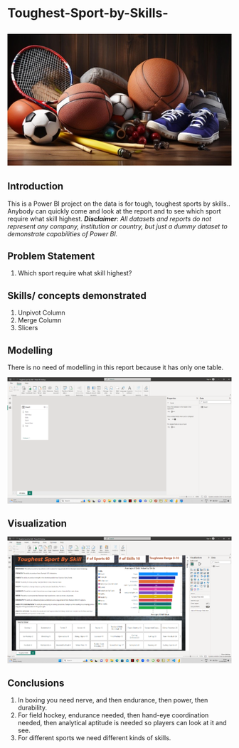 # Toughest-Sport-by-Skills-

![](sport.png)
---

## Introduction

This is a Power BI project on the data is for tough, toughest sports by skills.. Anybody can quickly come and look at the report and to see which sport require what skill highest.
**_Disclaimer_**: _All datasets and reports do not represent any company, institution or country, but just a dummy dataset to demonstrate capabilities of Power BI._ 

## Problem Statement 
1. Which sport require what skill highest?

## Skills/ concepts demonstrated
1. Unpivot Column
2. Merge Column
3. Slicers

## Modelling

There is no need of modelling in this report because it has only one table.

![](modelling.png)

## Visualization

![](image.png)

## Conclusions

1. In boxing you need nerve, and then endurance, then power, then durability.
2. For field hockey, endurance needed, then hand-eye coordination needed, then analytical aptitude is needed so players can look at it and see.
3. For different sports we need different kinds of skills. 
